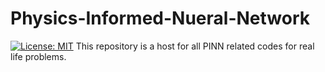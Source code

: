 # Physics-Informed-Nueral-Network
[![License: MIT](https://img.shields.io/badge/License-MIT-yellow.svg)](https://opensource.org/licenses/MIT)
This repository is a host for all PINN related codes for real life problems.
